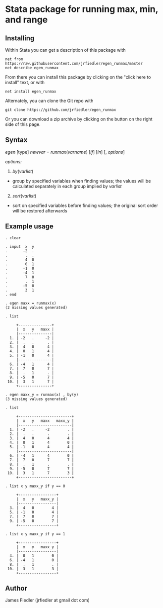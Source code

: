 Stata package for running max, min, and range
=============================================

Installing
----------

Within Stata you can get a description of this package with

    net from https://raw.githubusercontent.com/jrfiedler/egen_runmax/master
	net describe egen_runmax

From there you can install this package by clicking on the "click here to install" text, or with

    net install egen_runmax

Alternately, you can clone the Git repo with

    git clone https://github.com/jrfiedler/egen_runmax

Or you can download a zip archive by clicking on the button on the right side of this page.

Syntax
------

*egen* [type] _newvar_ = *runmax*(_varname_) [_if_] [_in_] [, _options_]

_options:_

1. *by*(_varlist_)

  - group by specified variables when finding values; the values will  be calculated separately in each group implied by _varlist_
        
2. *sort*(_varlist_)

  - sort on specified variables before finding values; the original sort order will be restored afterwards



Example usage
-------------

    . clear
          
    . input  x  y
    .       -2  .
    .        .  .
    .        4  0
    .        0  1
    .       -1  0
    .       -4  1
    .        7  0
    .        .  1
    .       -5  0
    .        3  1
    . end
    
    . egen maxx = runmax(x)
    (2 missing values generated)
    
    . list
    
         +---------------+
         |  x   y   maxx |
         |---------------|
      1. | -2   .     -2 |
      2. |  .   .      . |
      3. |  4   0      4 |
      4. |  0   1      4 |
      5. | -1   0      4 |
         |---------------|
      6. | -4   1      4 |
      7. |  7   0      7 |
      8. |  .   1      . |
      9. | -5   0      7 |
     10. |  3   1      7 |
         +---------------+
    
    . egen maxx_y = runmax(x) , by(y)
    (3 missing values generated)
    
    . list
    
         +------------------------+
         |  x   y   maxx   maxx_y |
         |------------------------|
      1. | -2   .     -2        . |
      2. |  .   .      .        . |
      3. |  4   0      4        4 |
      4. |  0   1      4        0 |
      5. | -1   0      4        4 |
         |------------------------|
      6. | -4   1      4        0 |
      7. |  7   0      7        7 |
      8. |  .   1      .        . |
      9. | -5   0      7        7 |
     10. |  3   1      7        3 |
         +------------------------+
    
    . list x y maxx_y if y == 0
    
         +-----------------+
         |  x   y   maxx_y |
         |-----------------|
      3. |  4   0        4 |
      5. | -1   0        4 |
      7. |  7   0        7 |
      9. | -5   0        7 |
         +-----------------+
    
    . list x y maxx_y if y == 1
    
         +-----------------+
         |  x   y   maxx_y |
         |-----------------|
      4. |  0   1        0 |
      6. | -4   1        0 |
      8. |  .   1        . |
     10. |  3   1        3 |
         +-----------------+

Author
-----
James Fiedler (jrfiedler at gmail dot com)